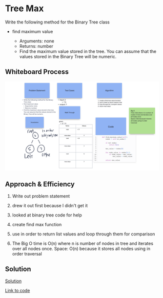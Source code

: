 # Tree Max

Write the following method for the Binary Tree class

- find maximum value

  - Arguments: none
  - Returns: number
  - Find the maximum value stored in the tree. You can assume that the values stored in the Binary Tree will be numeric.

## Whiteboard Process

  <!-- Embedded whiteboard image -->

![Whiteboard Image](whiteboard16.png)

## Approach & Efficiency

1. Write out problem statement
2. drew it out first because I didn't get it
3. looked at binary tree code for help
4. create find max function
5. use in order to return list values and loop through them for comparison

6. The Big O time is O(n) where n is number of nodes in tree and iterates over all nodes once. Space: O(n) because it stores all nodes using in order traversal

## Solution

[Solution](solution16.py)

[Link to code](https://replit.com/@XinDeng/code-challenges-401)
